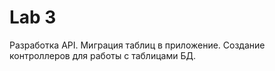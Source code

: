 # Lab 3
 Разработка API. Миграция таблиц в приложение. Создание контроллеров для работы с таблицами БД.
